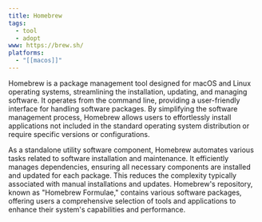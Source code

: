 ```yaml
---
title: Homebrew
tags:
  - tool
  - adopt
www: https://brew.sh/
platforms:
  - "[[macos]]"
---
```

Homebrew is a package management tool designed for macOS and Linux operating systems, streamlining the installation, updating, and managing software. It operates from the command line, providing a user-friendly interface for handling software packages. By simplifying the software management process, Homebrew allows users to effortlessly install applications not included in the standard operating system distribution or require specific versions or configurations.

As a standalone utility software component, Homebrew automates various tasks related to software installation and maintenance. It efficiently manages dependencies, ensuring all necessary components are installed and updated for each package. This reduces the complexity typically associated with manual installations and updates. Homebrew's repository, known as "Homebrew Formulae," contains various software packages, offering users a comprehensive selection of tools and applications to enhance their system's capabilities and performance.